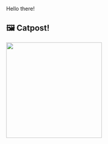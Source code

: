 Hello there!



## 🖼️ Catpost!

<sub>
    <img src="https://cdn2.thecatapi.com/images/w3KmSN1YI.png" height="256">
</sub>

